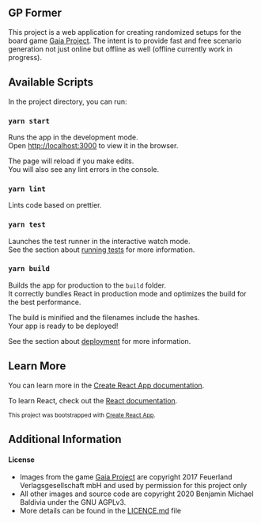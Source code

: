 ## GP Former
This project is a web application for creating randomized setups for the board game [Gaia Project][1].  The intent is to provide fast and free scenario generation not just online but offline as well (offline currently work in progress).

## Available Scripts

In the project directory, you can run:

### `yarn start`

Runs the app in the development mode.<br />
Open [http://localhost:3000](http://localhost:3000) to view it in the browser.

The page will reload if you make edits.<br />
You will also see any lint errors in the console.

### `yarn lint`

Lints code based on prettier.<br />

### `yarn test`

Launches the test runner in the interactive watch mode.<br />
See the section about [running tests](https://facebook.github.io/create-react-app/docs/running-tests) for more information.

### `yarn build`

Builds the app for production to the `build` folder.<br />
It correctly bundles React in production mode and optimizes the build for the best performance.

The build is minified and the filenames include the hashes.<br />
Your app is ready to be deployed!

See the section about [deployment](https://facebook.github.io/create-react-app/docs/deployment) for more information.

## Learn More

You can learn more in the [Create React App documentation](https://facebook.github.io/create-react-app/docs/getting-started).

To learn React, check out the [React documentation](https://reactjs.org/).

<sub>This project was bootstrapped with [Create React App](https://github.com/facebook/create-react-app).</sub>

## Additional Information

#### License
 - Images from the game [Gaia Project][1] are copyright 2017 Feuerland Verlagsgesellschaft mbH and used by permission for this project only
 - All other images and source code are copyright 2020 Benjamin Michael Baldivia under the GNU AGPLv3.
 - More details can be found in the [LICENCE.md][2] file

[1]: https://boardgamegeek.com/boardgame/220308/gaia-project
[2]: https://github.com/Goblinlordx/gp-former/blob/master/LICENSE.md
